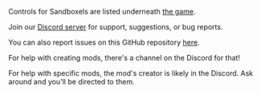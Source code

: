 Controls for Sandboxels are listed underneath [the game](https://sandboxels.R74n.com).

Join our [Discord server](https://discord.gg/ejUc6YPQuS) for support, suggestions, or bug reports.

You can also report issues on this GitHub repository [here](https://github.com/R74nCom/sandboxels/issues).

For help with creating mods, there's a channel on the Discord for that!

For help with specific mods, the mod's creator is likely in the Discord. Ask around and you'll be directed to them.
